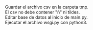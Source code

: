 Guardar el archivo csv en la carpeta tmp.<br>
El csv no debe contener "ñ" ni tildes.<br>
Editar base de datos al inicio de main.py.<br>
Ejecutar el archivo wsgi.py con python3.<br>